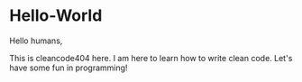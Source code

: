 # Hello-World
Hello humans,

This is cleancode404 here. I am here to learn how to write clean code. Let's have some fun in programming!

